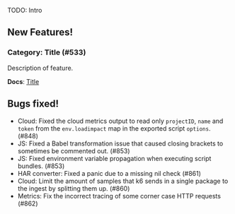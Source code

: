 TODO: Intro

## New Features!

### Category: Title (#533)

Description of feature.

**Docs**: [Title](http://k6.readme.io/docs/TODO)

## Bugs fixed!

* Cloud: Fixed the cloud metrics output to read only `projectID`, `name` and `token` from the `env.loadimpact` map in the exported script `options`. (#848)
* JS: Fixed a Babel transformation issue that caused closing brackets to sometimes be commented out. (#853)
* JS: Fixed environment variable propagation when executing script bundles. (#853)
* HAR converter: Fixed a panic due to a missing nil check (#861)
* Cloud: Limit the amount of samples that k6 sends in a single package to the ingest by splitting them up. (#860)
* Metrics: Fix the incorrect tracing of some corner case HTTP requests (#862)
